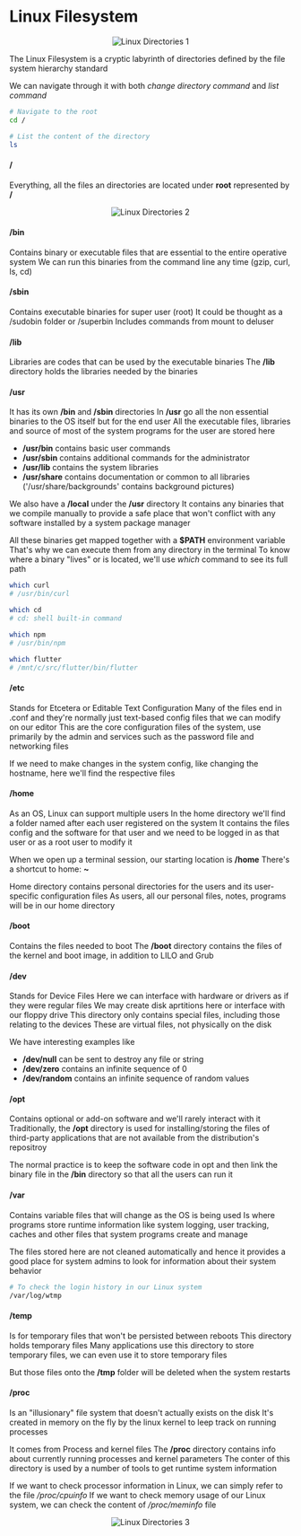 # Linux Filesystem

<p align="center">
	<img src="img/linuxfilesystem.png" alt="Linux Directories 1">
</p>

The Linux Filesystem is a cryptic labyrinth of directories defined by the file system hierarchy standard

We can navigate through it with both *change directory command* and *list command*
```sh
# Navigate to the root
cd /

# List the content of the directory
ls
```

#### /
Everything, all the files an directories are located under **root** represented by **/**

<p align="center">
        <img src="img/linuxfilesystem3.png" alt="Linux Directories 2">
</p>


#### /bin
Contains binary or executable files that are essential to the entire operative system
We can run this binaries from the command line any time (gzip, curl, ls, cd)


#### /sbin
Contains executable binaries for super user (root)
It could be thought as a /sudobin folder or /superbin
Includes commands from mount to deluser


#### /lib
Libraries are codes that can be used by the executable binaries
The **/lib** directory holds the libraries needed by the binaries


#### /usr
It has its own **/bin** and **/sbin** directories
In **/usr** go all the non essential binaries to the OS itself but for the end user
All the executable files, libraries and source of most of the system programs for the user are stored here

- **/usr/bin** contains basic user commands
- **/usr/sbin** contains additional commands for the administrator
- **/usr/lib** contains the system libraries
- **/usr/share** contains documentation or common to all libraries ('/usr/share/backgrounds' contains background pictures)

We also have a **/local** under the **/usr** directory
It contains any binaries that we compile manually to provide a safe place that won't conflict with any software installed by a system package manager

All these binaries get mapped together with a **$PATH** environment variable
That's why we can execute them from any directory in the terminal
To know where a binary "lives" or is located, we'll use *which* command to see its full path
```sh
which curl
# /usr/bin/curl

which cd
# cd: shell built-in command

which npm
# /usr/bin/npm

which flutter
# /mnt/c/src/flutter/bin/flutter
```


#### /etc
Stands for Etcetera or Editable Text Configuration
Many of the files end in .conf and they're normally just text-based config files that we can modify on our editor
This are the core configuration files of the system, use primarily by the admin and services such as the password file and networking files

If we need to make changes in the system config, like changing the hostname, here we'll find the respective files


#### /home
As an OS, Linux can support multiple users
In the home directory we'll find a folder named after each user registered on the system
It contains the files config and the software for that user and we need to be logged in as that user or as a root user to modify it

When we open up a terminal session, our starting location is **/home**
There's a shortcut to home: **~**

Home directory contains personal directories for the users and its user-specific configuration files
As users, all our personal files, notes, programs will be in our home directory


#### /boot
Contains the files needed to boot
The **/boot** directory contains the files of the kernel and boot image, in addition to LILO and Grub


#### /dev
Stands for Device Files
Here we can interface with hardware or drivers as if they were regular files
We may create disk aprtitions here or interface with our floppy drive
This directory only contains special files, including those relating to the devices
These are virtual files, not physically on the disk

We have interesting examples like
- **/dev/null** can be sent to destroy any file or string
- **/dev/zero** contains an infinite sequence of 0
- **/dev/random** contains an infinite sequence of random values


#### /opt
Contains optional or add-on software and we'll rarely interact with it
Traditionally, the **/opt** directory is used for installing/storing the files of third-party applications that are not available from the distribution's repositroy

The normal practice is to keep the software code in opt and then link the binary file in the **/bin** directory so that all the users can run it


#### /var
Contains variable files that will change as the OS is being used
Is where programs store runtime information like system logging, user tracking, caches and other files that system programs create and manage

The files stored here are not cleaned automatically and hence it provides a good place for system admins to look for information about their system behavior
```sh
# To check the login history in our Linux system
/var/log/wtmp
```


#### /temp
Is for temporary files that won't be persisted between reboots
This directory holds temporary files
Many applications use this directory to store temporary files, we can even use it to store temporary files

But those files onto the **/tmp** folder will be deleted when the system restarts


#### /proc
Is an "illusionary" file system that doesn't actually exists on the disk
It's created in memory on the fly by the linux kernel to leep track on running processes

It comes from Process and kernel files
The **/proc** directory contains info about currently running processes and kernel parameters
The conter of this directory is used by a number of tools to get runtime system information

If we want to check processor information in Linux, we can simply refer to the file */proc/cpuinfo*
If we want to check memory usage of our Linux system, we can check the content of */proc/meminfo* file


<p align="center">
        <img src="img/linuxfilesystem2.png" alt="Linux Directories 3">
</p>
